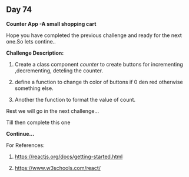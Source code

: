 ## Day 74

**Counter App -A small shopping cart**

Hope you have completed the previous challenge and ready for the next one.So lets contine..

**Challenge Description:**

1. Create a class component *counter*  to create buttons for incrementing ,decrementing, deteling the counter.

2. define a function to change th color of buttons if 0 den red otherwise something else.

3. Another the function to format the value of count.


Rest we will go in the next challenge...

Till then complete this one

**Continue...**

For References:

1. https://reactjs.org/docs/getting-started.html

2. https://www.w3schools.com/react/
